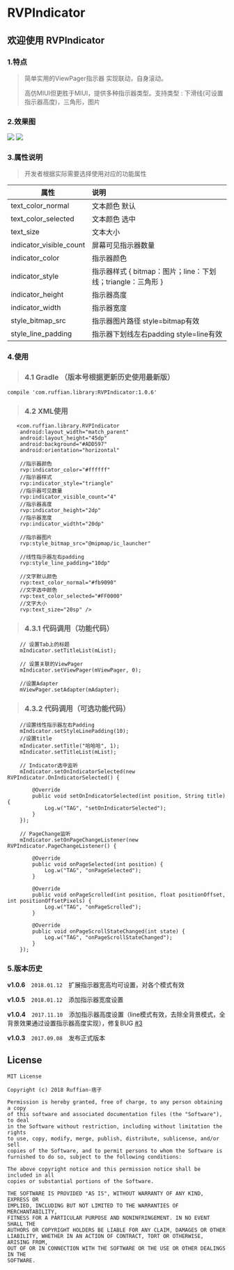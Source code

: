 # RVPIndicator


## 欢迎使用 RVPIndicator 

### 1.特点

> 简单实用的ViewPager指示器 实现联动，自身滚动。
> 
> 高仿MIUI但更胜于MIUI，提供多种指示器类型。支持类型 : 下滑线(可设置指示器高度)，三角形，图片

### 2.效果图

![](icon2.gif) ![](icon1.gif)


### 3.属性说明

> 开发者根据实际需要选择使用对应的功能属性

| 属性			|说明			 |
| ------------- |  :-------------|
| text_color_normal   			|	文本颜色		默认		|
| text_color_selected       	|   文本颜色		选中		|
| text_size 					|	文本大小		 		|
| indicator_visible_count 		|   屏幕可见指示器数量		|
| indicator_color 				|   指示器颜色		 	|
| indicator_style 				|   指示器样式 	{ bitmap：图片；line：下划线；triangle：三角形 }	|
| indicator_height 				|   指示器高度 		|
| indicator_width 				|   指示器宽度 		|
| style_bitmap_src 				|   指示器图片路径  style=bitmap有效 	|
| style_line_padding 			|   指示器下划线左右padding	style=line有效 	|

### 4.使用
> ### 4.1  Gradle （版本号根据更新历史使用最新版）


    compile 'com.ruffian.library:RVPIndicator:1.0.6'


> ### 4.2 XML使用


       <com.ruffian.library.RVPIndicator
        android:layout_width="match_parent"
        android:layout_height="45dp"
        android:background="#ADD597"
        android:orientation="horizontal"
        
        //指示器颜色
        rvp:indicator_color="#ffffff"
        //指示器样式
        rvp:indicator_style="triangle"
        //指示器可见数量
        rvp:indicator_visible_count="4"
		//指示器高度
		rvp:indicator_height="2dp"
		//指示器宽度
		rvp:indicator_widtht="20dp"
    
        //指示器图片
        rvp:style_bitmap_src="@mipmap/ic_launcher"
    
        //线性指示器左右padding
        rvp:style_line_padding="10dp"
    
        //文字默认颜色
        rvp:text_color_normal="#fb9090"
        //文字选中颜色
        rvp:text_color_selected="#FF0000"
        //文字大小
        rvp:text_size="20sp" />

> ### 4.3.1 代码调用（功能代码）

        // 设置Tab上的标题
        mIndicator.setTitleList(mList);

        // 设置关联的ViewPager
        mIndicator.setViewPager(mViewPager, 0);

        //设置Adapter
        mViewPager.setAdapter(mAdapter);

    
> ### 4.3.2 代码调用（可选功能代码）

        //设置线性指示器左右Padding
        mIndicator.setStyleLinePadding(10);
        //设置title
        mIndicator.setTitle("哈哈哈", 1);
        mIndicator.setTitleList(mList);

        // Indicator选中监听
        mIndicator.setOnIndicatorSelected(new RVPIndicator.OnIndicatorSelected() {

            @Override
            public void setOnIndicatorSelected(int position, String title) {
                Log.w("TAG", "setOnIndicatorSelected");
            }
        });

        // PageChange监听
        mIndicator.setOnPageChangeListener(new RVPIndicator.PageChangeListener() {

            @Override
            public void onPageSelected(int position) {
                Log.w("TAG", "onPageSelected");
            }

            @Override
            public void onPageScrolled(int position, float positionOffset, int positionOffsetPixels) {
                Log.w("TAG", "onPageScrolled");
            }

            @Override
            public void onPageScrollStateChanged(int state) {
                Log.w("TAG", "onPageScrollStateChanged");
            }
        });


### 5.版本历史


**v1.0.6**　`2018.01.12`　扩展指示器宽高均可设置，对各个模式有效

**v1.0.5**　`2018.01.12`　添加指示器宽度设置

**v1.0.4**　`2017.11.10`　添加指示器高度设置（line模式有效，去除全背景模式，全背景效果通过设置指示器高度实现），修复BUG [#3](https://github.com/RuffianZhong/RVPIndicator/issues/3)

**v1.0.3**　`2017.09.08`　发布正式版本

## License

```
MIT License

Copyright (c) 2018 Ruffian-痞子

Permission is hereby granted, free of charge, to any person obtaining a copy
of this software and associated documentation files (the "Software"), to deal
in the Software without restriction, including without limitation the rights
to use, copy, modify, merge, publish, distribute, sublicense, and/or sell
copies of the Software, and to permit persons to whom the Software is
furnished to do so, subject to the following conditions:

The above copyright notice and this permission notice shall be included in all
copies or substantial portions of the Software.

THE SOFTWARE IS PROVIDED "AS IS", WITHOUT WARRANTY OF ANY KIND, EXPRESS OR
IMPLIED, INCLUDING BUT NOT LIMITED TO THE WARRANTIES OF MERCHANTABILITY,
FITNESS FOR A PARTICULAR PURPOSE AND NONINFRINGEMENT. IN NO EVENT SHALL THE
AUTHORS OR COPYRIGHT HOLDERS BE LIABLE FOR ANY CLAIM, DAMAGES OR OTHER
LIABILITY, WHETHER IN AN ACTION OF CONTRACT, TORT OR OTHERWISE, ARISING FROM,
OUT OF OR IN CONNECTION WITH THE SOFTWARE OR THE USE OR OTHER DEALINGS IN THE
SOFTWARE.
```













